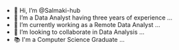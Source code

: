 - 👋 Hi, I’m @Salmaki-hub
- 👀 I’m a Data Analyst having three years of experience ...
- 🌱 I’m currently working as a Remote Data Analyst ...
- 💞️ I’m looking to collaborate in Data Analysis ...
- 📚 I'm a Computer Science Graduate ...
<!---
Salmaki-hub/Salmaki-hub is a ✨ special ✨ repository because its `README.md` (this file) appears on your GitHub profile.
You can click the Preview link to take a look at your changes.
--->
